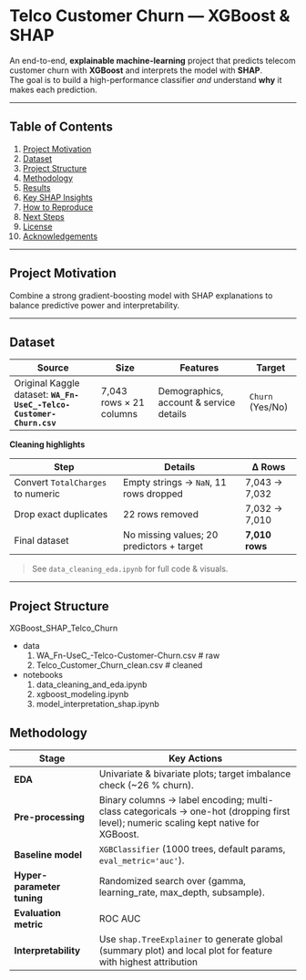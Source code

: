 # Telco Customer Churn — XGBoost & SHAP

An end-to-end, **explainable machine-learning** project that predicts telecom customer churn with **XGBoost** and interprets the model with **SHAP**.  
The goal is to build a high-performance classifier *and* understand **why** it makes each prediction.

---

## Table of Contents
1. [Project Motivation](#project-motivation)  
2. [Dataset](#dataset)  
3. [Project Structure](#project-structure)  
4. [Methodology](#methodology)  
5. [Results](#results)  
6. [Key SHAP Insights](#key-shap-insights)  
7. [How to Reproduce](#how-to-reproduce)  
8. [Next Steps](#next-steps)  
9. [License](#license)  
10. [Acknowledgements](#acknowledgements)  

---

## Project Motivation
Combine a strong gradient-boosting model with SHAP explanations to balance predictive power and interpretability.

---

## Dataset
| Source | Size | Features | Target |
|--------|------|----------|--------|
| Original Kaggle dataset: **`WA_Fn-UseC_-Telco-Customer-Churn.csv`** | 7,043 rows × 21 columns | Demographics, account & service details | `Churn` (Yes/No) |

**Cleaning highlights**

| Step | Details | Δ Rows |
|------|---------|-------|
| Convert `TotalCharges` to numeric | Empty strings → `NaN`, 11 rows dropped | 7,043 → 7,032 |
| Drop exact duplicates | 22 rows removed | 7,032 → 7,010 |
| Final dataset | No missing values; 20 predictors + target | **7,010 rows** |

> See `data_cleaning_eda.ipynb` for full code & visuals.

---

## Project Structure
XGBoost_SHAP_Telco_Churn
- data
  1. WA_Fn-UseC_-Telco-Customer-Churn.csv # raw
  2. Telco_Customer_Churn_clean.csv # cleaned
- notebooks
  1. data_cleaning_and_eda.ipynb
  2. xgboost_modeling.ipynb
  3. model_interpretation_shap.ipynb

## Methodology

| Stage | Key Actions |
|-------|-------------|
| **EDA** | Univariate & bivariate plots; target imbalance check (~26 % churn). |
| **Pre-processing** | Binary columns → label encoding; multi-class categoricals → one-hot (dropping first level); numeric scaling kept native for XGBoost. |
| **Baseline model** | `XGBClassifier` (1000 trees, default params, `eval_metric='auc'`). |
| **Hyper-parameter tuning** | Randomized search over (gamma, learning_rate, max_depth, subsample). |
| **Evaluation metric** | ROC AUC |
| **Interpretability** | Use `shap.TreeExplainer` to generate global (summary plot) and local plot for feature with highest attribution |
